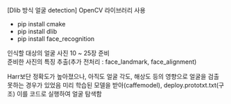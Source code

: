 [Dlib 방식 얼굴 detection] OpenCV 라이브러리 사용   

- pip install cmake   
- pip install dlib   
- pip install face_recognition   
   
인식할 대상의 얼굴 사진 10 ~ 25장 준비    
준비한 사진의 특징 추출(추가 전처리 : face_landmark, face_alignment)   

Harr보단 정확도가 높아졌으나, 아직도 얼굴 각도, 해상도 등의 영향으로 얼굴을 검출 못하는 경우가 있었음
미리 학습된 모델을 받아(caffemodel), deploy.prototxt.txt(구조) 이를 코드로 실행하여 얼굴 탐색함
